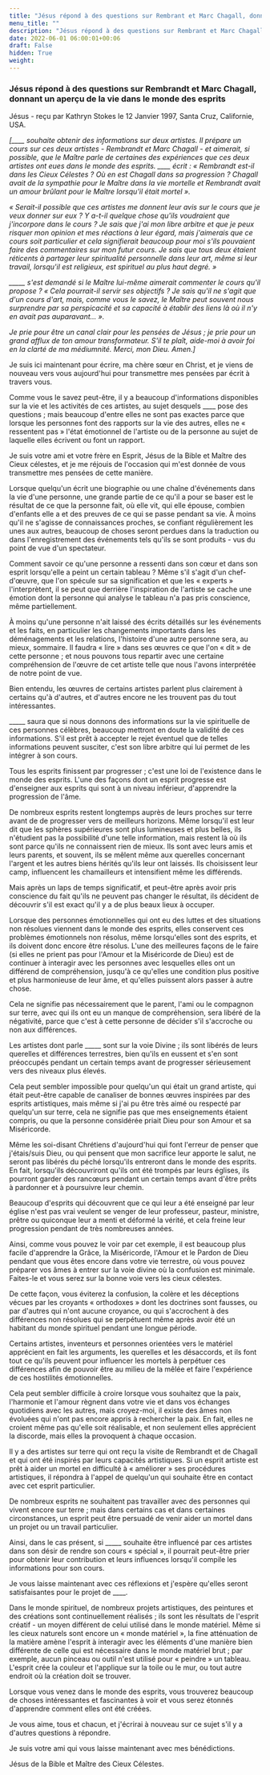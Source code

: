 ```yaml
---
title: "Jésus répond à des questions sur Rembrant et Marc Chagall, donnant un aperçu de la vie dans le monde des esprits"
menu_title: ""
description: "Jésus répond à des questions sur Rembrant et Marc Chagall, donnant un aperçu de la vie dans le monde des esprits"
date: 2022-06-01 06:00:01+00:06
draft: False
hidden: True
weight:
---
```

### Jésus répond à des questions sur Rembrandt et Marc Chagall, donnant un aperçu de la vie dans le monde des esprits

Jésus - reçu par Kathryn Stokes le 12 Janvier 1997, Santa Cruz, Californie, USA.

*[____ souhaite obtenir des informations sur deux artistes. Il prépare un cours sur ces deux artistes - Rembrandt et Marc Chagall - et aimerait, si possible, que le Maître parle de certaines des expériences que ces deux artistes ont eues dans le monde des esprits. ____ écrit : « Rembrandt est-il dans les Cieux Célestes ? Où en est Chagall dans sa progression ? Chagall avait de la sympathie pour le Maître dans la vie mortelle et Rembrandt avait un amour brûlant pour le Maître lorsqu'il était mortel ».*

*« Serait-il possible que ces artistes me donnent leur avis sur le cours que je veux donner sur eux ? Y a-t-il quelque chose qu'ils voudraient que j'incorpore dans le cours ? Je sais que j'ai mon libre arbitre et que je peux risquer mon opinion et mes réactions à leur égard, mais j'aimerais que ce cours soit particulier et cela signifierait beaucoup pour moi s'ils pouvaient faire des commentaires sur mon futur cours. Je sais que tous deux étaient réticents à partager leur spiritualité personnelle dans leur art, même si leur travail, lorsqu'il est religieux, est spirituel au plus haut degré. »*

*_____ s'est demandé si le Maître lui-même aimerait commenter le cours qu'il propose ? « Cela pourrait-il servir ses objectifs ? Je sais qu'il ne s'agit que d'un cours d'art, mais, comme vous le savez, le Maître peut souvent nous surprendre par sa perspicacité et sa capacité à établir des liens là où il n'y en avait pas auparavant... ».*

*Je prie pour être un canal clair pour les pensées de Jésus ; je prie pour un grand afflux de ton amour transformateur. S'il te plaît, aide-moi à avoir foi en la clarté de ma médiumnité. Merci, mon Dieu. Amen.]*

Je suis ici maintenant pour écrire, ma chère sœur en Christ, et je viens de nouveau vers vous aujourd'hui pour transmettre mes pensées par écrit à travers vous.

Comme vous le savez peut-être, il y a beaucoup d'informations disponibles sur la vie et les activités de ces artistes, au sujet desquels ____ pose des questions ; mais beaucoup d'entre elles ne sont pas exactes parce que lorsque les personnes font des rapports sur la vie des autres, elles ne « ressentent pas » l'état émotionnel de l'artiste ou de la personne au sujet de laquelle elles écrivent ou font un rapport.

Je suis votre ami et votre frère en Esprit, Jésus de la Bible et Maître des Cieux célestes, et je me réjouis de l'occasion qui m'est donnée de vous transmettre mes pensées de cette manière.

Lorsque quelqu'un écrit une biographie ou une chaîne d'événements dans la vie d'une personne, une grande partie de ce qu'il a pour se baser est le résultat de ce que la personne fait, où elle vit, qui elle épouse, combien d'enfants elle a et des preuves de ce qui se passe pendant sa vie. À moins qu'il ne s'agisse de connaissances proches, se confiant régulièrement les unes aux autres, beaucoup de choses seront perdues dans la traduction ou dans l'enregistrement des événements tels qu'ils se sont produits - vus du point de vue d'un spectateur.

Comment savoir ce qu'une personne a ressenti dans son cœur et dans son esprit lorsqu'elle a peint un certain tableau ? Même s'il s'agit d'un chef-d'œuvre, que l'on spécule sur sa signification et que les « experts » l'interprètent, il se peut que derrière l'inspiration de l'artiste se cache une émotion dont la personne qui analyse le tableau n'a pas pris conscience, même partiellement.

À moins qu'une personne n'ait laissé des écrits détaillés sur les événements et les faits, en particulier les changements importants dans les déménagements et les relations, l'histoire d'une autre personne sera, au mieux, sommaire. Il faudra « lire » dans ses œuvres ce que l'on « dit » de cette personne ; et nous pouvons tous repartir avec une certaine compréhension de l'œuvre de cet artiste telle que nous l'avons interprétée de notre point de vue.

Bien entendu, les œuvres de certains artistes parlent plus clairement à certains qu'à d'autres, et d'autres encore ne les trouvent pas du tout intéressantes.

_____ saura que si nous donnons des informations sur la vie spirituelle de ces personnes célèbres, beaucoup mettront en doute la validité de ces informations. S'il est prêt à accepter le rejet éventuel que de telles informations peuvent susciter, c'est son libre arbitre qui lui permet de les intégrer à son cours.

Tous les esprits finissent par progresser ; c'est une loi de l'existence dans le monde des esprits. L'une des façons dont un esprit progresse est d'enseigner aux esprits qui sont à un niveau inférieur, d'apprendre la progression de l'âme.

De nombreux esprits restent longtemps auprès de leurs proches sur terre avant de de progresser vers de meilleurs horizons. Même lorsqu'il est leur dit que les sphères supérieures sont plus lumineuses et plus belles, ils n'étudient pas la possibilité d'une telle information, mais restent là où ils sont parce qu'ils ne connaissent rien de mieux. Ils sont avec leurs amis et leurs parents, et souvent, ils se mêlent même aux querelles concernant l'argent et les autres biens hérités qu'ils leur ont laissés. Ils choisissent leur camp, influencent les chamailleurs et intensifient même les différends.

Mais après un laps de temps significatif, et peut-être après avoir pris conscience du fait qu'ils ne peuvent pas changer le résultat, ils décident de découvrir s'il est exact qu'il y a de plus beaux lieux à occuper.

Lorsque des personnes émotionnelles qui ont eu des luttes et des situations non résolues viennent dans le monde des esprits, elles conservent ces problèmes émotionnels non résolus, même lorsqu'elles sont des esprits, et ils doivent donc encore être résolus. L'une des meilleures façons de le faire (si elles ne prient pas pour l'Amour et la Miséricorde de Dieu) est de continuer à interagir avec les personnes avec lesquelles elles ont un différend de compréhension, jusqu'à ce qu'elles une condition plus positive et plus harmonieuse de leur âme, et qu'elles puissent alors passer à autre chose.

Cela ne signifie pas nécessairement que le parent, l'ami ou le compagnon sur terre, avec qui ils ont eu un manque de compréhension, sera libéré de la négativité, parce que c'est à cette personne de décider s'il s'accroche ou non aux différences.

Les artistes dont parle _____ sont sur la voie Divine ; ils sont libérés de leurs querelles et différences terrestres, bien qu'ils en eussent et s'en sont préoccupés pendant un certain temps avant de progresser sérieusement vers des niveaux plus élevés.

Cela peut sembler impossible pour quelqu'un qui était un grand artiste, qui était peut-être capable de canaliser de bonnes œuvres inspirées par des esprits artistiques, mais même si j'ai pu être très aimé ou respecté par quelqu'un sur terre, cela ne signifie pas que mes enseignements étaient compris, ou que la personne considérée priait Dieu pour son Amour et sa Miséricorde.

Même les soi-disant Chrétiens d'aujourd'hui qui font l'erreur de penser que j'étais/suis Dieu, ou qui pensent que mon sacrifice leur apporte le salut, ne seront pas libérés du péché lorsqu'ils entreront dans le monde des esprits. En fait, lorsqu'ils découvriront qu'ils ont été trompés par leurs églises, ils pourront garder des rancœurs pendant un certain temps avant d'être prêts à pardonner et à poursuivre leur chemin.

Beaucoup d'esprits qui découvrent que ce qui leur a été enseigné par leur église n'est pas vrai veulent se venger de leur professeur, pasteur, ministre, prêtre ou quiconque leur a menti et déformé la vérité, et cela freine leur progression pendant de très nombreuses années.

Ainsi, comme vous pouvez le voir par cet exemple, il est beaucoup plus facile d'apprendre la Grâce, la Miséricorde, l'Amour et le Pardon de Dieu pendant que vous êtes encore dans votre vie terrestre, où vous pouvez préparer vos âmes à entrer sur la voie divine où la confusion est minimale. Faites-le et vous serez sur la bonne voie vers les cieux célestes.

De cette façon, vous éviterez la confusion, la colère et les déceptions vécues par les croyants « orthodoxes » dont les doctrines sont fausses, ou par d'autres qui n'ont aucune croyance, ou qui s'accrochent à des différences non résolues qui se perpétuent même après avoir été un habitant du monde spirituel pendant une longue période.

Certains artistes, inventeurs et personnes orientées vers le matériel apprécient en fait les arguments, les querelles et les désaccords, et ils font tout ce qu'ils peuvent pour influencer les mortels à perpétuer ces différences afin de pouvoir être au milieu de la mêlée et faire l'expérience de ces hostilités émotionnelles.

Cela peut sembler difficile à croire lorsque vous souhaitez que la paix, l'harmonie et l'amour règnent dans votre vie et dans vos échanges quotidiens avec les autres, mais croyez-moi, il existe des âmes non évoluées qui n'ont pas encore appris à rechercher la paix. En fait, elles ne croient même pas qu'elle soit réalisable, et non seulement elles apprécient la discorde, mais elles la provoquent à chaque occasion.

Il y a des artistes sur terre qui ont reçu la visite de Rembrandt et de Chagall et qui ont été inspirés par leurs capacités artistiques. Si un esprit artiste est prêt à aider un mortel en difficulté à « améliorer » ses procédures artistiques, il répondra à l'appel de quelqu'un qui souhaite être en contact avec cet esprit particulier.

De nombreux esprits ne souhaitent pas travailler avec des personnes qui vivent encore sur terre ; mais dans certains cas et dans certaines circonstances, un esprit peut être persuadé de venir aider un mortel dans un projet ou un travail particulier.

Ainsi, dans le cas présent, si _____ souhaite être influencé par ces artistes dans son désir de rendre son cours « spécial », il pourrait peut-être prier pour obtenir leur contribution et leurs influences lorsqu'il compile les informations pour son cours.

Je vous laisse maintenant avec ces réflexions et j'espère qu'elles seront satisfaisantes pour le projet de ____.

Dans le monde spirituel, de nombreux projets artistiques, des peintures et des créations sont continuellement réalisés ; ils sont les résultats de l'esprit créatif - un moyen différent de celui utilisé dans le monde matériel. Même si les cieux naturels sont encore un « monde matériel », la fine atténuation de la matière amène l'esprit à interagir avec les éléments d'une manière bien différente de celle qui est nécessaire dans le monde matériel brut ; par exemple, aucun pinceau ou outil n'est utilisé pour « peindre » un tableau. L'esprit crée la couleur et l'applique sur la toile ou le mur, ou tout autre endroit où la création doit se trouver.

Lorsque vous venez dans le monde des esprits, vous trouverez beaucoup de choses intéressantes et fascinantes à voir et vous serez étonnés d'apprendre comment elles ont été créées.

Je vous aime, tous et chacun, et j'écrirai à nouveau sur ce sujet s'il y a d'autres questions à répondre.

Je suis votre ami qui vous laisse maintenant avec mes bénédictions.

Jésus de la Bible et Maître des Cieux Célestes.
